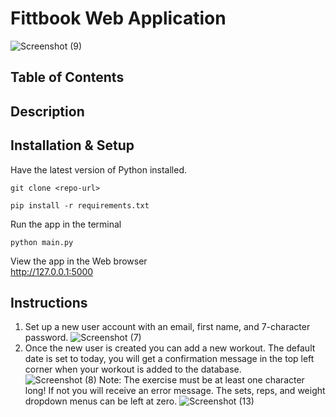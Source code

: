 # Fittbook Web Application
![Screenshot (9)](https://github.com/kpperez/Fittbook-Web-App/assets/123265217/9af167e8-9efb-4419-9b88-08b797748b8a)
## Table of Contents 


## Description

## Installation & Setup
Have the latest version of Python installed. 
```
git clone <repo-url>
```
```
pip install -r requirements.txt
```
Run the app in the terminal
```
python main.py
```
View the app in the Web browser<br/>
http://127.0.0.1:5000

## Instructions
1. Set up a new user account with an email, first name, and 7-character password. 
![Screenshot (7)](https://github.com/kpperez/Fittbook-Web-App/assets/123265217/15a70972-239a-461a-bb09-93779f1e9c32)
2. Once the new user is created you can add a new workout. The default date is set to today, you will get a confirmation message in the top left corner when your workout is added to the database.  
![Screenshot (8)](https://github.com/kpperez/Fittbook-Web-App/assets/123265217/664175b8-2917-412b-a148-cb5b917f90ce)
Note: The exercise must be at least one character long! If not you will receive an error message. The sets, reps, and weight dropdown menus can be left at zero. 
![Screenshot (13)](https://github.com/kpperez/Fittbook-Web-App/assets/123265217/919f1d14-de6d-477a-8538-eafb52ad63c0)
